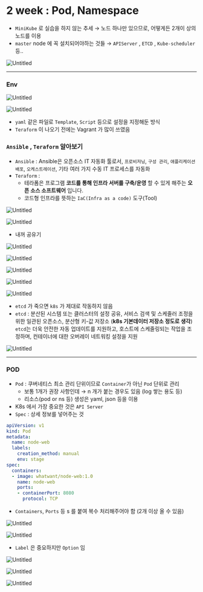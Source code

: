 # 2 week : Pod, Namespace

- `MiniKube` 로 실습을 하지 않는 추세
→ 노드 하나만 있으므로, 어떻게든 2개이 상의 노드를 이용
- `master` node 에 꼭 설치되어야하는 것들
→ `APIServer` , `ETCD` , `Kube-scheduler` 등..

![Untitled](2%20week%20Pod%2053700/Untitled.png)

---

### Env

![Untitled](2%20week%20Pod%2053700/Untitled%201.png)

![Untitled](2%20week%20Pod%2053700/Untitled%202.png)

- `yaml` 같은 파일로 `Template`, `Script` 등으로 설정을 지정해둔 방식
- `Teraform` 이 나오기 전에는 Vagrant 가 많이 쓰였음

### `Ansible` , `Teraform` 알아보기

- `Ansible` : Ansible은 오픈소스 IT 자동화 툴로서, `프로비저닝`, `구성 관리`, `애플리케이션 배포`, `오케스트레이션`, 기타 여러 가지 수동 IT 프로세스를 자동화
- `Teraform` :
    - 테라폼은 프로그램 **코드를 통해 인프라 서버를 구축/운영** 할 수 있게 해주는 **오픈 소스 소프트웨어** 입니다.
    - 코드형 인프라를 뜻하는 `IaC(Infra as a code)` 도구(Tool)

![Untitled](2%20week%20Pod%2053700/Untitled%203.png)

![Untitled](2%20week%20Pod%2053700/Untitled%204.png)

- 내꺼 공유기

![Untitled](2%20week%20Pod%2053700/Untitled%205.png)

![Untitled](2%20week%20Pod%2053700/Untitled%206.png)

![Untitled](2%20week%20Pod%2053700/Untitled%207.png)

![Untitled](2%20week%20Pod%2053700/Untitled%208.png)

![Untitled](2%20week%20Pod%2053700/Untitled%209.png)

- `etcd` 가 죽으면 `k8s` 가 제대로 작동하지 않음
- `etcd` : 분산된 시스템 또는 클러스터의 설정 공유, 서비스 검색 및 스케줄러 조정을 위한 일관된 오픈소스, 분산형 키-값 저장소 (**k8s 기본데이터 저장소 정도로 생각**) `etcd`는 더욱 안전한 자동 업데이트를 지원하고, 호스트에 스케줄링되는 작업을 조정하며, 컨테이너에 대한 오버레이 네트워킹 설정을 지원

![Untitled](2%20week%20Pod%2053700/Untitled%2010.png)

---

### POD

- `Pod` : 쿠버네티스 최소 관리 단위이므로 `Container`가 아닌 `Pod` 단위로 관리
    - 보통 1개가 권장 사항인데 → n 개가 붙는 경우도 있음 (log 쌓는 용도 등)
    - 리소스(pod or ns 등) 생성은 yaml, json 등을 이용
- K8s 에서 가장 중요한 것은 `API Server`
- `Spec` : 상세 정보를 넣어주는 것

```yaml
apiVersion: v1
kind: Pod
metadata:
  name: node-web
  labels:
    creation_method: manual
    env: stage
spec:
  containers:
  - image: whatwant/node-web:1.0
    name: node-web
    ports:
    - containerPort: 8080
      protocol: TCP
```

- `Containers`, `Ports` 등 s 를 붙여 복수 처리해주어야 함 (2개 이상 올 수 있음)

![Untitled](2%20week%20Pod%2053700/Untitled%2011.png)

![Untitled](2%20week%20Pod%2053700/Untitled%2012.png)

- `Label` 은 중요하지만 `Option` 임

![Untitled](2%20week%20Pod%2053700/Untitled%2013.png)

![Untitled](2%20week%20Pod%2053700/Untitled%2014.png)

![Untitled](2%20week%20Pod%2053700/Untitled%2015.png)